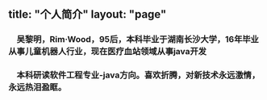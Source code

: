 title: "个人简介"
layout: "page"
---

### &emsp;吴黎明，Rim·Wood，95后，本科毕业于湖南长沙大学，16年毕业从事儿童机器人行业，现在医疗血站领域从事java开发</br>
### &emsp;本科研读软件工程专业-java方向。喜欢折腾，对新技术永远激情，永远热泪盈眶。
